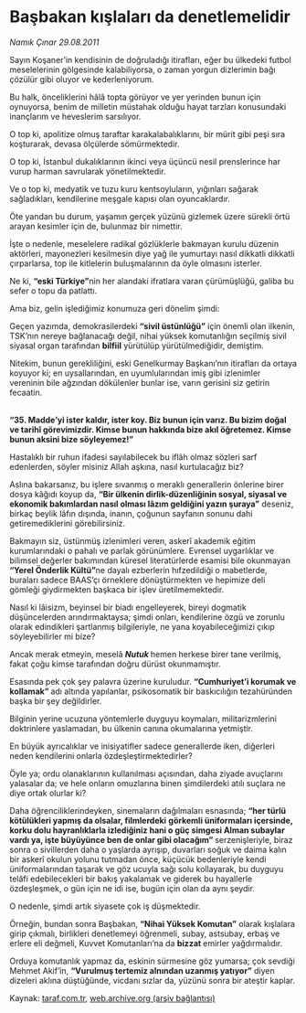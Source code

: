 # Başbakan kışlaları da denetlemelidir

*Namık Çınar 29.08.2011*

<div class="yazi"><p>Sayın Koşaner’in kendisinin de doğruladığı itirafları, eğer bu ülkedeki futbol meselelerinin gölgesinde kalabiliyorsa, o zaman yorgun dizlerimin bağı çözülür gibi oluyor ve kederleniyorum.</p>
<p>Bu halk, önceliklerini hâlâ topta görüyor ve yer yerinden bunun için oynuyorsa, benim de milletin müstahak olduğu hayat tarzları konusundaki inançlarım ve heveslerim sarsılıyor.</p>
<p>O top ki, apolitize olmuş taraftar karakalabalıklarını, bir mürit gibi peşi sıra koşturarak, devasa ölçülerde sömürmektedir.</p>
<p>O top ki, İstanbul dukalıklarının ikinci veya üçüncü nesil prenslerince har vurup harman savrularak yönetilmektedir.</p>
<p>Ve o top ki, medyatik ve tuzu kuru kentsoyluların, yığınları sağarak sağladıkları, kendilerine meşgale kapısı olan oyuncaklardır. </p>
<p>Öte yandan bu durum, yaşamın gerçek yüzünü gizlemek üzere sürekli örtü arayan kesimler için de, bulunmaz bir nimettir.</p>
<p>İşte o nedenle, meselelere radikal gözlüklerle bakmayan kurulu düzenin aktörleri, mayonezleri kesilmesin diye yağ ile yumurtayı nasıl dikkatli dikkatli çırparlarsa, top ile kitlelerin buluşmalarının da öyle olmasını isterler.</p>
<p>Ne ki, <b>“eski Türkiye”</b>nin her alandaki ifratlara varan çürümüşlüğü, galiba bu sefer o topu da patlattı.</p>
<p>Ama biz, gelin işlediğimiz konumuza geri dönelim şimdi: </p>
<p>Geçen yazımda, demokrasilerdeki <b>“sivil üstünlüğü”</b> için önemli olan ilkenin, TSK’nın nereye bağlanacağı değil, nihai yüksek komutanlığın seçilmiş sivil siyasal organ tarafından <b>bilfiil</b> yürütülüp yürütülmediğidir, demiştim.</p>
<p>Nitekim, bunun gerekliliğini, eski Genelkurmay Başkanı’nın itirafları da ortaya koyuyor ki; en uysallarından, en uyumlularından imiş gibi izlenimler vereninin bile ağzından dökülenler bunlar ise, varın gerisini siz getirin fecaatin.</p>
<p><b><br/>“35. Madde’yi ister kaldır, ister koy. Biz bunun için varız. Bu bizim doğal ve tarihî görevimizdir. Kimse bunun hakkında bize akıl öğretemez. Kimse bunun aksini bize söyleyemez!” </b></p>
<p>Hastalıklı bir ruhun ifadesi sayılabilecek bu iflâh olmaz sözleri sarf edenlerden, söyler misiniz Allah aşkına, nasıl kurtulacağız biz?</p>
<p>Aslına bakarsanız, bu işlere sıvanmış o meraklı generallerin önlerine birer dosya kâğıdı koyup da, <b>“Bir ülkenin dirlik-düzenliğinin sosyal, siyasal ve ekonomik bakımlardan nasıl olması lâzım geldiğini yazın şuraya”</b> deseniz, birkaç beylik lâfın dışında, inanın, çoğunun sayfanın sonunu dahi getiremediklerini görebilirsiniz.</p>
<p>Bakmayın siz, üstünmüş izlenimleri veren, askerî akademik eğitim kurumlarındaki o pahalı ve parlak görünümlere. Evrensel uygarlıklar ve bilimsel değerler bakımından küresel literatürlerde esamisi bile okunmayan <b>“Yerel Önderlik Kültü”</b>ne dayalı ezberlerin hıfzedildiği o mabetlerde, buraları sadece BAAS’çı örneklere dönüştürmekten ve hepimize deli gömleği giydirmekten başkaca bir işlev üretilmemektedir. </p>
<p>Nasıl ki lâisizm, beyinsel bir biadı engelleyerek, bireyi dogmatik düşüncelerden arındırmaktaysa; şimdi onları, kendilerine özgü ve zorunlu olarak edindikleri şartlanmış bilgileriyle, ne yana koyabileceğimizi çıkıp söyleyebilirler mi bize?</p>
<p>Ancak merak etmeyin, meselâ <b><i>Nutuk</i> </b>hemen herkese birer tane verilmiş, fakat çoğu kimse tarafından doğru dürüst okunmamıştır.</p>
<p>Esasında pek çok şey palavra üzerine kuruludur. <b>“Cumhuriyet’i korumak ve kollamak” </b>adı altında yapılanlar, psikosomatik bir baskıcılığın tezahüründen başka bir şey değildirler.</p>
<p>Bilginin yerine ucuzuna yöntemlerle duyguyu koymaları, militarizmlerini doktrinlere yaslamadan, bu ülkenin canına okumalarına yetmiştir. </p>
<p>En büyük ayrıcalıklar ve inisiyatifler sadece generallerde iken, diğerleri neden kendilerini onlarla özdeşleştirmektedirler?</p>
<p>Öyle ya; ordu olanaklarının kullanılması açısından, daha ziyade avuçlarını yalasalar da; ve hele onların omuzlarına binen şimdilerdeki atılı suçlara ne diye ortak olurlar ki?</p>
<p>Daha öğrenciliklerindeyken, sinemaların dağılmaları esnasında; <b>“her türlü kötülükleri yapmış da olsalar, filmlerdeki</b> <b>görkemli üniformaları içersinde, korku dolu hayranlıklarla izlediğiniz hani o güç simgesi Alman subaylar vardı ya, işte büyüyünce ben de onlar gibi olacağım” </b>serzenişleriyle, biraz sonra o sivillerden daha o yaşlarda ayrışıp, duvarları soğuk ve daima kalın bir askerî okulun yolunu tutmadan önce, küçücük bedenleriyle kendi üniformalarından taşarak ve göz ucuyla sağı solu kollayarak, bu duyguyu telâfi edebilecekleri bir bakış yakalamak ve giderek bu hayallerle özdeşleşmek, o gün için ne idi ise, bugün için olan da aynı şeydir.</p>
<p>O nedenle, şimdi artık siyasete çok iş düşmektedir.</p>
<p>Örneğin, bundan sonra Başbakan, <b>“Nihai Yüksek Komutan”</b> olarak kışlalara girip çıkmalı, birlikleri denetlemeyi öğrenmeli, subay, astsubay, erbaş ve erlere eli değmeli, Kuvvet Komutanları’na da <b>bizzat </b>emirler yağdırmalıdır.</p>
<p>Orduya komutanlık yapmaz da, eskinin sürmesine göz yumarsa; çok sevdiği Mehmet Akif’in, <b>“Vurulmuş tertemiz alnından uzanmış yatıyor”</b> diyen dizeleri aklına düştüğünde, vicdanı sızlar da, yüzünü sonra bir ateştir kaplar.</p>
</div>

Kaynak: [taraf.com.tr](http://www.taraf.com.tr/namik-cinar/makale-basbakan-kislalari-da-denetlemelidir.htm), [web.archive.org (arşiv bağlantısı)](http://web.archive.org/web/20130623234743/http://www.taraf.com.tr/namik-cinar/makale-basbakan-kislalari-da-denetlemelidir.htm)
